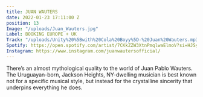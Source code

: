 ```yaml
---
title: JUAN WAUTERS
date: 2022-01-23 17:11:00 Z
position: 13
Image: "/uploads/Juan_Wauters.jpg"
Label: BOOKING EUROPE + UK
Track: "/uploads/Unity%20%5Bwith%20Cola%20Boyy%5D-%20Juan%20Wauters.mp3"
Spotify: https://open.spotify.com/artist/7CKkZZW3XtnPmqlwaElmoV?si=HJSy2U1iSEyinrub3HjNLw
Instagram: https://www.instagram.com/juanwautersofficial/
---
```


There’s an almost mythological quality to the world of Juan Pablo Wauters. The Uruguayan-born, Jackson Heights, NY-dwelling musician is best known not for a specific musical style, but instead for the crystalline sincerity that underpins everything he does.
